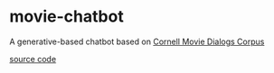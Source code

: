 # movie-chatbot
A generative-based chatbot based on [Cornell Movie Dialogs Corpus](https://www.cs.cornell.edu/~cristian/Cornell_Movie-Dialogs_Corpus.html)

[source code](https://www.udemy.com/course/chatbot/)
